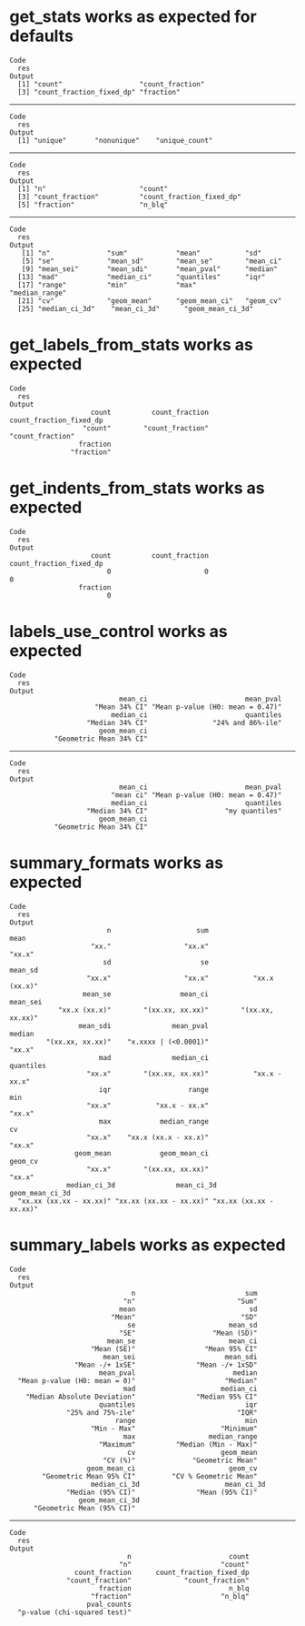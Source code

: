 # get_stats works as expected for defaults

    Code
      res
    Output
      [1] "count"                   "count_fraction"         
      [3] "count_fraction_fixed_dp" "fraction"               

---

    Code
      res
    Output
      [1] "unique"       "nonunique"    "unique_count"

---

    Code
      res
    Output
      [1] "n"                       "count"                  
      [3] "count_fraction"          "count_fraction_fixed_dp"
      [5] "fraction"                "n_blq"                  

---

    Code
      res
    Output
       [1] "n"              "sum"            "mean"           "sd"            
       [5] "se"             "mean_sd"        "mean_se"        "mean_ci"       
       [9] "mean_sei"       "mean_sdi"       "mean_pval"      "median"        
      [13] "mad"            "median_ci"      "quantiles"      "iqr"           
      [17] "range"          "min"            "max"            "median_range"  
      [21] "cv"             "geom_mean"      "geom_mean_ci"   "geom_cv"       
      [25] "median_ci_3d"    "mean_ci_3d"      "geom_mean_ci_3d"

# get_labels_from_stats works as expected

    Code
      res
    Output
                        count          count_fraction count_fraction_fixed_dp 
                      "count"        "count_fraction"        "count_fraction" 
                     fraction 
                   "fraction" 

# get_indents_from_stats works as expected

    Code
      res
    Output
                        count          count_fraction count_fraction_fixed_dp 
                            0                       0                       0 
                     fraction 
                            0 

# labels_use_control works as expected

    Code
      res
    Output
                               mean_ci                        mean_pval 
                         "Mean 34% CI" "Mean p-value (H0: mean = 0.47)" 
                             median_ci                        quantiles 
                       "Median 34% CI"                "24% and 86%-ile" 
                          geom_mean_ci 
               "Geometric Mean 34% CI" 

---

    Code
      res
    Output
                               mean_ci                        mean_pval 
                             "mean ci" "Mean p-value (H0: mean = 0.47)" 
                             median_ci                        quantiles 
                       "Median 34% CI"                   "my quantiles" 
                          geom_mean_ci 
               "Geometric Mean 34% CI" 

# summary_formats works as expected

    Code
      res
    Output
                            n                     sum                    mean 
                        "xx."                  "xx.x"                  "xx.x" 
                           sd                      se                 mean_sd 
                       "xx.x"                  "xx.x"           "xx.x (xx.x)" 
                      mean_se                 mean_ci                mean_sei 
                "xx.x (xx.x)"        "(xx.xx, xx.xx)"        "(xx.xx, xx.xx)" 
                     mean_sdi               mean_pval                  median 
             "(xx.xx, xx.xx)"    "x.xxxx | (<0.0001)"                  "xx.x" 
                          mad               median_ci               quantiles 
                       "xx.x"        "(xx.xx, xx.xx)"           "xx.x - xx.x" 
                          iqr                   range                     min 
                       "xx.x"           "xx.x - xx.x"                  "xx.x" 
                          max            median_range                      cv 
                       "xx.x"    "xx.x (xx.x - xx.x)"                  "xx.x" 
                    geom_mean            geom_mean_ci                 geom_cv 
                       "xx.x"        "(xx.xx, xx.xx)"                  "xx.x" 
                  median_ci_3d               mean_ci_3d          geom_mean_ci_3d 
      "xx.xx (xx.xx - xx.xx)" "xx.xx (xx.xx - xx.xx)" "xx.xx (xx.xx - xx.xx)" 

# summary_labels works as expected

    Code
      res
    Output
                                  n                           sum 
                                "n"                         "Sum" 
                               mean                            sd 
                             "Mean"                          "SD" 
                                 se                       mean_sd 
                               "SE"                   "Mean (SD)" 
                            mean_se                       mean_ci 
                        "Mean (SE)"                 "Mean 95% CI" 
                           mean_sei                      mean_sdi 
                    "Mean -/+ 1xSE"               "Mean -/+ 1xSD" 
                          mean_pval                        median 
      "Mean p-value (H0: mean = 0)"                      "Median" 
                                mad                     median_ci 
        "Median Absolute Deviation"               "Median 95% CI" 
                          quantiles                           iqr 
                  "25% and 75%-ile"                         "IQR" 
                              range                           min 
                        "Min - Max"                     "Minimum" 
                                max                  median_range 
                          "Maximum"          "Median (Min - Max)" 
                                 cv                     geom_mean 
                           "CV (%)"              "Geometric Mean" 
                       geom_mean_ci                       geom_cv 
            "Geometric Mean 95% CI"         "CV % Geometric Mean" 
                        median_ci_3d                     mean_ci_3d 
                  "Median (95% CI)"               "Mean (95% CI)" 
                     geom_mean_ci_3d 
          "Geometric Mean (95% CI)" 

---

    Code
      res
    Output
                                 n                        count 
                               "n"                      "count" 
                    count_fraction      count_fraction_fixed_dp 
                  "count_fraction"             "count_fraction" 
                          fraction                        n_blq 
                        "fraction"                      "n_blq" 
                       pval_counts 
      "p-value (chi-squared test)" 

